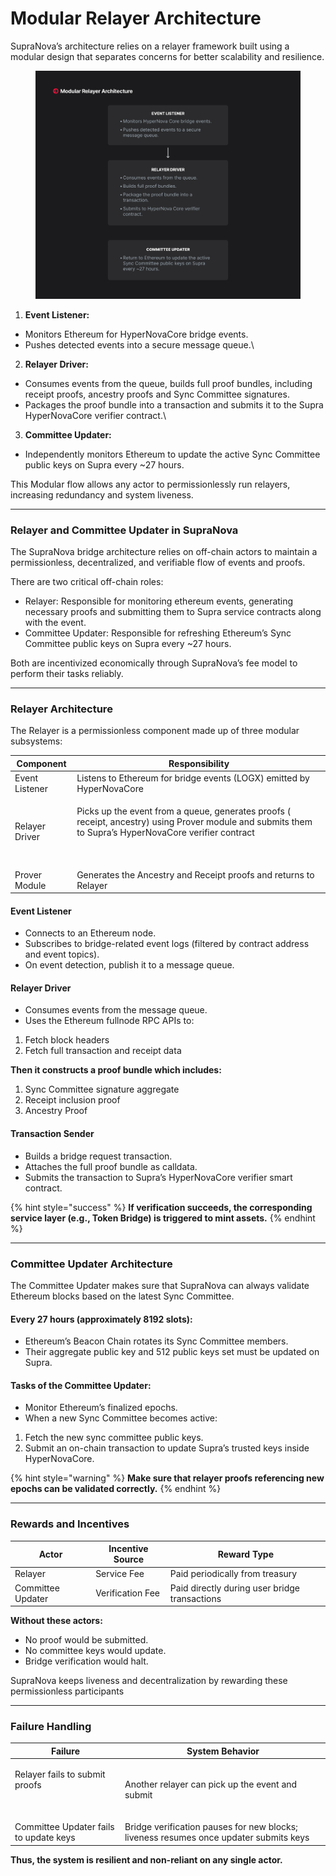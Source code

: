 # Modular Relayer Architecture

SupraNova’s architecture relies on a relayer framework built using a modular design that separates concerns for better scalability and resilience.

<figure><img src=".gitbook/assets/4.png" alt="" width="563"><figcaption></figcaption></figure>

1. **Event Listener:**

* Monitors Ethereum for HyperNovaCore bridge events.
* Pushes detected events into a secure message queue.\


2. **Relayer Driver:**

* Consumes events from the queue, builds full proof bundles, including receipt proofs, ancestry proofs and Sync Committee signatures.
* &#x20;Packages the proof bundle into a transaction and submits it to the Supra HyperNovaCore verifier contract.\


3. **Committee Updater:**

* Independently monitors Ethereum to update the active Sync Committee public keys on Supra every \~27 hours.

This Modular flow allows any actor to permissionlessly run relayers, increasing redundancy and system liveness.

***

### Relayer and Committee Updater in SupraNova

The SupraNova bridge architecture relies on off-chain actors to maintain a permissionless, decentralized, and verifiable flow of events and proofs.

There are two critical off-chain roles:

* Relayer:  Responsible for monitoring ethereum events, generating necessary proofs and submitting them to Supra service contracts  along with the event.
* Committee Updater:  Responsible for refreshing Ethereum’s Sync Committee public keys on Supra every \~27 hours.

Both are incentivized economically through SupraNova’s fee model to perform their tasks reliably.

***

### Relayer Architecture

The Relayer is a permissionless component made up of three modular subsystems:

| Component      | Responsibility                                                                                                                                                           |
| -------------- | ------------------------------------------------------------------------------------------------------------------------------------------------------------------------ |
| Event Listener | Listens to Ethereum for bridge events (LOGX) emitted by HyperNovaCore                                                                                                    |
| Relayer Driver | <p>Picks up the event from a queue, generates proofs ( receipt, ancestry) using Prover module and submits them to Supra’s HyperNovaCore verifier contract</p><p><br></p> |
| Prover Module  | Generates the Ancestry and Receipt proofs and returns to Relayer                                                                                                         |

#### Event Listener

* Connects to an Ethereum node.
* Subscribes to bridge-related event logs (filtered by contract address and event topics).
* On event detection, publish it to a message queue.

#### &#x20;Relayer Driver

* Consumes events from the message queue.
* Uses the Ethereum fullnode RPC APIs to:

1. Fetch block headers
2. Fetch full transaction and receipt data

**Then it constructs a proof bundle which includes:**

1. Sync Committee signature aggregate
2. Receipt inclusion proof
3. Ancestry Proof&#x20;

#### Transaction Sender

* Builds a bridge request transaction.
* Attaches the full proof bundle as calldata.
* Submits the transaction to Supra’s HyperNovaCore verifier smart contract.

{% hint style="success" %}
**If verification succeeds, the corresponding service layer (e.g., Token Bridge) is triggered to mint assets.**
{% endhint %}

***

### Committee Updater Architecture

The Committee Updater makes sure that SupraNova can always validate Ethereum blocks based on the latest Sync Committee.

#### Every 27 hours (approximately 8192 slots):

* Ethereum’s Beacon Chain rotates its Sync Committee members.
* Their aggregate public key and 512 public keys set must be updated on Supra.

#### **Tasks of the Committee Updater:**

* Monitor Ethereum’s finalized epochs.
* When a new Sync Committee becomes active:

1. Fetch the new sync committee public keys.
2. Submit an on-chain transaction to update Supra’s trusted keys inside HyperNovaCore.

{% hint style="warning" %}
**Make sure that relayer proofs referencing new epochs can be validated correctly.**
{% endhint %}

***

### Rewards and Incentives

| Actor             | Incentive Source | Reward Type                                   |
| ----------------- | ---------------- | --------------------------------------------- |
| Relayer           | Service Fee      | Paid periodically from treasury               |
| Committee Updater | Verification Fee | Paid directly during user bridge transactions |

**Without these actors:**

* No proof would be submitted.
* No committee keys would update.
* Bridge verification would halt.

SupraNova keeps liveness and decentralization by rewarding these permissionless participants&#x20;

***

### Failure Handling

| Failure                                          | System Behavior                                                                       |
| ------------------------------------------------ | ------------------------------------------------------------------------------------- |
| <p>Relayer fails to submit proofs</p><p><br></p> | Another relayer can pick up the event and submit                                      |
| Committee Updater fails to update keys           | Bridge verification pauses for new blocks; liveness resumes once updater submits keys |

**Thus, the system is resilient and non-reliant on any single actor.**
